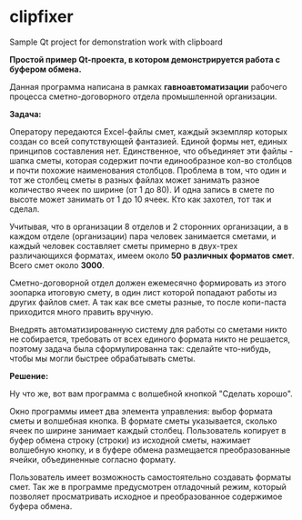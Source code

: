 # clipfixer
Sample Qt project for demonstration work with clipboard

**Простой пример Qt-проекта, в котором демонстрируется работа с буфером обмена.**

Данная программа написана в рамках **гавноавтоматизации** рабочего процесса сметно-договорного отдела промышленной организации. 

**Задача:**

Оператору передаются Excel-файлы смет, каждый экземпляр которых создан со всей сопутствующей фантазией. 
Единой формы нет, единых принципов составления нет. Единственное, что объединяет эти файлы - шапка сметы,
которая содержит почти единообразное кол-во столбцов и почти похожие наименования столбцов. 
Проблема в том, что один и тот же столбец сметы в разных файлах может занимать 
разное количество ячеек по ширине (от 1 до 80). И одна запись в смете по высоте может занимать от 1 до 10 ячеек.
Кто как захотел, тот так и сделал.

Учитывая, что в организации 8 отделов и 2 сторонних организации, 
а в каждом отделе (организации) пара человек занимается сметами, 
и каждый человек составляет сметы примерно в двух-трех различающихся форматах, 
имеем около **50 различных форматов смет**. 
Всего смет около **3000**.

Сметно-договорной отдел должен ежемесячно формировать из этого зоопарка итоговую смету, в один лист которой попадают работы 
из других файлов смет. А так как все сметы разные, то после копи-паста приходится много править вручную.

Внедрять автоматизированную систему для работы со сметами никто не собирается,
требовать от всех единого формата никто не решается,
поэтому задача была сформулированна так: сделайте что-нибудь, чтобы мы могли быстрее обрабатывать сметы.

**Решение:**

Ну что же, вот вам программа с волшебной кнопкой "Сделать хорошо".

Окно программы имеет два элемента управления: выбор формата сметы и волшебная кнопка. 
В формате сметы указывается, сколько ячеек по ширине занимает каждый столбец.
Пользователь копирует в буфер обмена строку (строки) из исходной сметы, нажимает волшебную кнопку, 
и в буфере обмена размещается преобразованные ячейки, объединенные согласно формату.

Пользователь имеет возможность самостоятельно создавать форматы смет. Так же в программе предусмотрен отладочный режим, 
который позволяет просматривать исходное и преобразованное содержимое буфера обмена.
